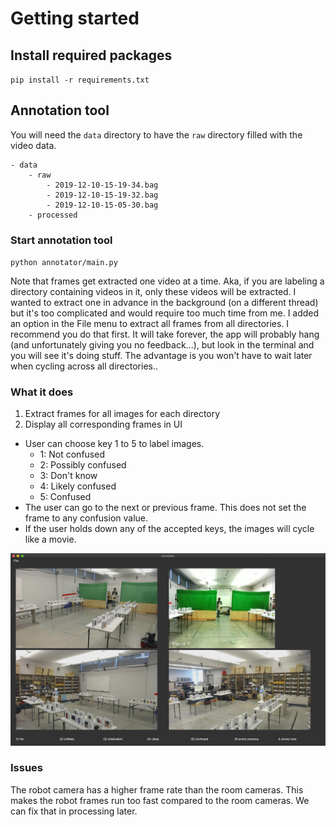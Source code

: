 # Getting started

## Install required packages
`pip install -r requirements.txt`

## Annotation tool
You will need the `data` directory to have the `raw` directory filled with the video data.
```
- data
    - raw
        - 2019-12-10-15-19-34.bag
        - 2019-12-10-15-19-32.bag
        - 2019-12-10-15-05-30.bag
    - processed
```

### Start annotation tool
`python annotator/main.py`

Note that frames get extracted one video at a time. Aka, if you are labeling a directory containing videos in it, only these videos will be extracted. I wanted to extract one in advance in the background (on a different thread) but it's too complicated and would require too much time from me. I added an option in the File menu to extract all frames from all directories. I recommend you do that first. It will take forever, the app will probably hang (and unfortunately giving you no feedback...), but look in the terminal and you will see it's doing stuff. The advantage is you won't have to wait later when cycling across all directories..

### What it does
1. Extract frames for all images for each directory
2. Display all corresponding frames in UI

* User can choose key 1 to 5 to label images.
    * 1: Not confused
    * 2: Possibly confused
    * 3: Don't know
    * 4: Likely confused
    * 5: Confused
* The user can go to the next or previous frame. This does not set the frame to any confusion value.
* If the user holds down any of the accepted keys, the images will cycle like a movie.

![Screen Shot 2020-07-17 at 5.15.58 PM](README.assets/Screen%20Shot%202020-07-17%20at%205.15.58%20PM.png)

### Issues
The robot camera has a higher frame rate than the room cameras. This makes the robot frames run too fast compared to the room cameras. We can fix that in processing later.

